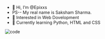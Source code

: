 - 👋 Hi, I’m @Epixxs 
-  PS-- My real name is Saksham Sharma.
- 👀 Interested in Web Dovelopment
- 🌱 Currently learning Python, HTML and CSS
<!-- - 📫 Reach me via Gmail--  sakshamsharmaknp@gmail.com   -->

![code](https://user-images.githubusercontent.com/102599569/176002105-81e146d0-5073-439b-a12a-bbfd2b8b426c.gif)



<!---
Epixxs/Epixxs is a ✨ special ✨ repository because its `README.md` (this file) appears on your GitHub profile.
You can click the Preview link to take a look at your changes.
--->
